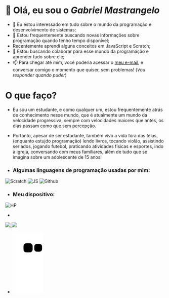 #  👋 Olá, eu sou o _**Gabriel Mastrangelo**_


- 👀 Eu estou interessado em tudo sobre o mundo da programação e desenvolvimento de sistemas;
- 🌱 Estou frequentemente buscando novas informações sobre programação quando tenho tempo disponível;
- Recentemente aprendi alguns conceitos em JavaScript e Scratch;
- 💞️ Estou buscando colaborar para esse mundo da programação e aprender tudo sobre ele;
- 📫 Para chegar até mim, você poderia acessar o [meu e-mail](gabriel.mastrangelo@escola.pr.gov.br), e conversar comigo o momento que quiser, sem problemas! (_Vou responder quando puder_)

<!---
GABRIELMASTRANGEL/GABRIELMASTRANGEL is a ✨ special ✨ repository because its `README.md` (this file) appears on your GitHub profile.
You can click the Preview link to take a look at your changes.
--->
# O que faço?
- Eu sou um estudante, e como qualquer um, estou frequentemente atrás de conhecimento nesse mundo, que é atualmente um mundo da velocidade progressiva, sempre com velocidades maiores que antes, os dias passam como que sem percepção.
- Portanto, apesar de ser estudante, também vivo a vida fora das telas,(enquanto estujdo programação) lendo livros, tocando violão, assistindo seriados, jogando futebol, praticando atividades físicas e esportes, indo à igreja, conversando com meus familiares, além de tudo que se imagina sobre um adolescente de 15 anos!


- ### **Algumas linguagens de programação usadas por mim**:

![Scratch](https://img.shields.io/badge/Scratch-4D97FF?style=for-the-badge&logo=Scratch&logoColor=white)
![JS](https://img.shields.io/badge/JavaScript-323330?style=for-the-badge&logo=javascript&logoColor=F7DF1E)
![Github](https://img.shields.io/badge/GitHub-100000?style=for-the-badge&logo=github&logoColor=white)



- ### Meu dispositivo:
![HP](https://img.shields.io/badge/hp%20laptop-0096D6?style=for-the-badge&logo=hp&logoColor=white)



- <div>
<a href="https://github.com/GABRIELMASTRANGEL">
<img height="120em" src="https://github-readme-stats.vercel.app/api/top-langs/?username=GABRIELMASTRANGEL&layout=compact&langs_count=7&theme=dracula"/> <img height="180em" src="https://github-readme-stats.vercel.app/api?username=GABRIELMASTRANGEL&show_icons=true&theme=dracula&include_all_commits=true&count_private=true"/>
<div>


- ![Snake animation](https://github.com/GABRIELMASTRANGEL/GABRIELMASTRANGEL/blob/output/github-contribution-grid-snake.svg)

